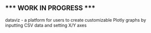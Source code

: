 ## *** WORK IN PROGRESS ***

dataviz - a platform for users to create customizable Plotly graphs by inputting CSV data and setting X/Y axes
